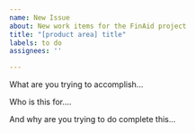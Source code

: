```yaml
---
name: New Issue
about: New work items for the FinAid project
title: "[product area] title"
labels: to do
assignees: ''

---
```


What are you trying to accomplish...

Who is this for....

And why are you trying to do complete this...
